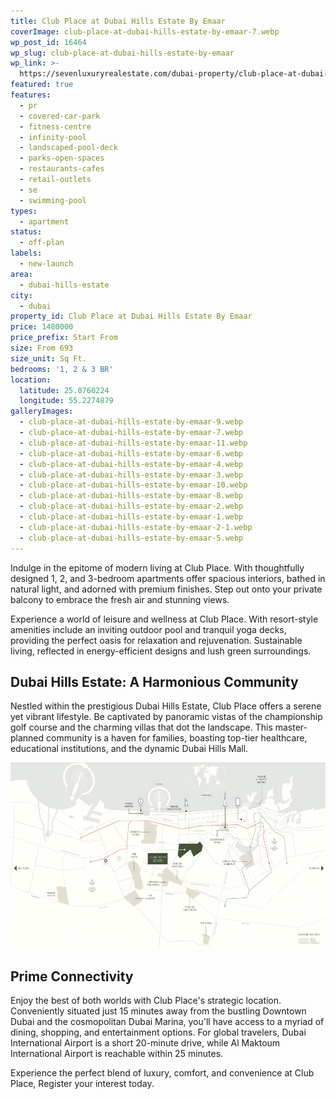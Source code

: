 ```yaml
---
title: Club Place at Dubai Hills Estate By Emaar
coverImage: club-place-at-dubai-hills-estate-by-emaar-7.webp
wp_post_id: 16464
wp_slug: club-place-at-dubai-hills-estate-by-emaar
wp_link: >-
  https://sevenluxuryrealestate.com/dubai-property/club-place-at-dubai-hills-estate-by-emaar/
featured: true
features:
  - pr
  - covered-car-park
  - fitness-centre
  - infinity-pool
  - landscaped-pool-deck
  - parks-open-spaces
  - restaurants-cafes
  - retail-outlets
  - se
  - swimming-pool
types:
  - apartment
status:
  - off-plan
labels:
  - new-launch
area:
  - dubai-hills-estate
city:
  - dubai
property_id: Club Place at Dubai Hills Estate By Emaar
price: 1480000
price_prefix: Start From
size: From 693
size_unit: Sq Ft.
bedrooms: '1, 2 & 3 BR'
location:
  latitude: 25.0760224
  longitude: 55.2274879
galleryImages:
  - club-place-at-dubai-hills-estate-by-emaar-9.webp
  - club-place-at-dubai-hills-estate-by-emaar-7.webp
  - club-place-at-dubai-hills-estate-by-emaar-11.webp
  - club-place-at-dubai-hills-estate-by-emaar-6.webp
  - club-place-at-dubai-hills-estate-by-emaar-4.webp
  - club-place-at-dubai-hills-estate-by-emaar-3.webp
  - club-place-at-dubai-hills-estate-by-emaar-10.webp
  - club-place-at-dubai-hills-estate-by-emaar-8.webp
  - club-place-at-dubai-hills-estate-by-emaar-2.webp
  - club-place-at-dubai-hills-estate-by-emaar-1.webp
  - club-place-at-dubai-hills-estate-by-emaar-2-1.webp
  - club-place-at-dubai-hills-estate-by-emaar-5.webp
---
```


Indulge in the epitome of modern living at Club Place. With thoughtfully designed 1, 2, and 3-bedroom apartments offer spacious interiors, bathed in natural light, and adorned with premium finishes. Step out onto your private balcony to embrace the fresh air and stunning views.

Experience a world of leisure and wellness at Club Place. With resort-style amenities include an inviting outdoor pool and tranquil yoga decks, providing the perfect oasis for relaxation and rejuvenation. Sustainable living, reflected in energy-efficient designs and lush green surroundings.

## **Dubai Hills Estate: A Harmonious Community**

Nestled within the prestigious Dubai Hills Estate, Club Place offers a serene yet vibrant lifestyle. Be captivated by panoramic vistas of the championship golf course and the charming villas that dot the landscape. This master-planned community is a haven for families, boasting top-tier healthcare, educational institutions, and the dynamic Dubai Hills Mall.

![Club Place at Dubai Hills Estate By Emaar - Seven Luxury Real Estate](images/club-place-at-dubai-hills-estate-by-emaar-1-1000x589.webp)

## **Prime Connectivity**

Enjoy the best of both worlds with Club Place's strategic location. Conveniently situated just 15 minutes away from the bustling Downtown Dubai and the cosmopolitan Dubai Marina, you'll have access to a myriad of dining, shopping, and entertainment options. For global travelers, Dubai International Airport is a short 20-minute drive, while Al Maktoum International Airport is reachable within 25 minutes.

Experience the perfect blend of luxury, comfort, and convenience at Club Place, Register your interest today.
